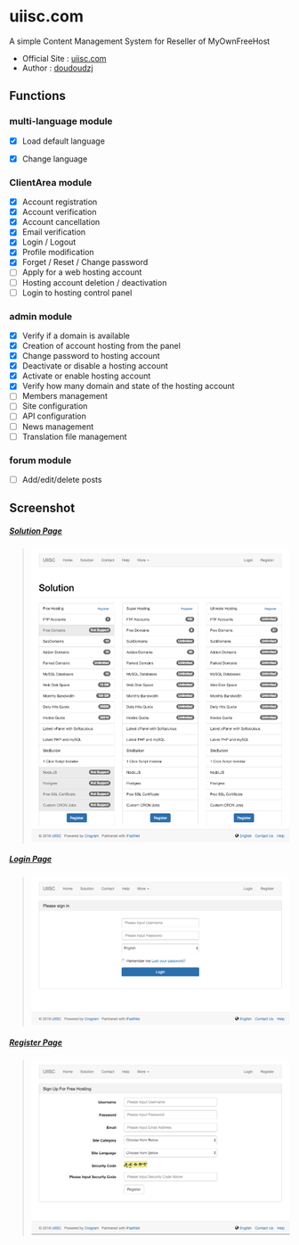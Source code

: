 # uiisc.com

A simple Content Management System for Reseller of MyOwnFreeHost

* Official Site : [uiisc.com](http://uiisc.com "UIISC")
* Author : [doudoudzj](https://github.com/doudoudzj "doudoudzj")

## Functions

### multi-language module

- [x] Load default language
- [x] Change language


### ClientArea module

- [x] Account registration
- [x] Account verification
- [x] Account cancellation
- [x] Email verification
- [x] Login / Logout
- [x] Profile modification
- [x] Forget / Reset / Change password
- [ ] Apply for a web hosting account
- [ ] Hosting account deletion / deactivation
- [ ] Login to hosting control panel

### admin module

- [x] Verify if a domain is available
- [x] Creation of account hosting from the panel
- [x] Change password to hosting account
- [x] Deactivate or disable a hosting account
- [x] Activate or enable hosting account
- [x] Verify how many domain and state of the hosting account
- [ ] Members management
- [ ] Site configuration
- [ ] API configuration
- [ ] News management
- [ ] Translation file management

### forum module

- [ ] Add/edit/delete posts


## Screenshot

##### <u>Solution Page</u>

>
> ![Solution Page](assets/screenshot/solution.png)

##### <u>Login Page</u>

>
> ![Login Page](assets/screenshot/login.png)

##### <u>Register Page</u>

>
> ![Register Page](assets/screenshot/register.png)

